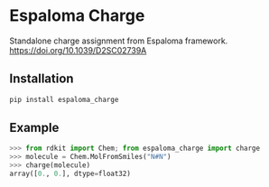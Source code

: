# Espaloma Charge
Standalone charge assignment from Espaloma framework. https://doi.org/10.1039/D2SC02739A

## Installation

```bash
pip install espaloma_charge
```

## Example

```python
>>> from rdkit import Chem; from espaloma_charge import charge
>>> molecule = Chem.MolFromSmiles("N#N")
>>> charge(molecule)
array([0., 0.], dtype=float32)

```
